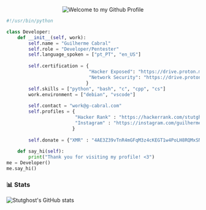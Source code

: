 <div align="center">
  <img src="https://github.com/BrunnerLivio/brunnerlivio/blob/master/images/welcome.png?raw=true" style="max-width: 100%;" alt="Welcome to my Github Profile" />
</div>

```python
#!/usr/bin/python

class Developer:
    def __init__(self, work):
        self.name = "Guilherme Cabral"
        self.role = "Developer/Pentester"
        self.language_spoken = ["pt_PT", "en_US"]
        
        self.certification = {
                              "Hacker Exposed": "https://drive.proton.me/urls/YGJH542X70#VdGEZDixXXaX",
                              "Network Security": "https://drive.proton.me/urls/SPZS71EB30#EeFsrnzag8sE"
                             }
        self.skills = ["python", "bash", "c", "cpp", "cs"]
        work.environment = ["debian", "vscode"]
 
        self.contact = "work@g-cabral.com"
        self.profiles = {
                         "Hacker Rank" : "https://hackerrank.com/stutghost",
                         "Instagram" : "https://instagram.com/guilherme.cabral16"
                        }
        
        self.donate = {"XMR" : "4AE3Z39vTnR4mGFqM3z4cKEGT1w4PoLH8RQMxSNXpZipAyciq7nscNieUkbMfWtMKuhhndSN5uw7W2N8FhwsappeG9nTcio"}
  
    def say_hi(self):
        print("Thank you for visiting my profile! <3")
me = Developer()
me.say_hi()
```
### 📊 Stats

![Stutghost's GitHub stats](https://github-readme-stats.vercel.app/api?username=stutghost&show_icons=true&theme=dark)

